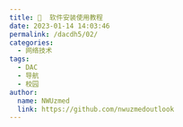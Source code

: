 ```yaml
---
title: 💽  软件安装使用教程
date: 2023-01-14 14:03:46
permalink: /dacdh5/02/
categories: 
  - 网络技术
tags: 
  - DAC
  - 导航
  - 校园
author: 
  name: NWUzmed
  link: https://github.com/nwuzmedoutlook
---
```


<ClientOnly>
  <Card :cardData="cardData0" :cardListSize=4 carTitlColor="#000" carHoverColor="#000" />
</ClientOnly>

<script>
export default {
  data() {
    return {
      cardData0: [
{id: "0", cardSrc: "https://mp.weixin.qq.com/s?__biz=Mzk0NjE4NDY4NQ==&amp;mid=2247484204&amp;idx=1&amp;sn=1a54afb04c77590e0886696baf0bd3f1&amp;chksm=c30b4baef47cc2b8918b036e9eadf463bb46d7eb9fd78f2594532d13f698508574ca7d124f36&amp;mpshare=1&amp;scene=23&amp;srcid=0209Y4ORVSvjUoqkVVXSQLhr&amp;sharer_sharetime=1612871747117&amp;sharer_shareid=4bd6ca1811ddbfed9a53195955832634#rd", cardImgSrc: "https://api.xinac.net/icon/?url=https://mp.weixin.qq.com/s?__biz=Mzk0NjE4NDY4NQ==&amp;mid=2247484204&amp;idx=1&amp;sn=1a54afb04c77590e0886696baf0bd3f1&amp;chksm=c30b4baef47cc2b8918b036e9eadf463bb46d7eb9fd78f2594532d13f698508574ca7d124f36&amp;mpshare=1&amp;scene=23&amp;srcid=0209Y4ORVSvjUoqkVVXSQLhr&amp;sharer_sharetime=1612871747117&amp;sharer_shareid=4bd6ca1811ddbfed9a53195955832634#rd", cardName: "N多博士科研软件视频目录", cardContent: "科研软件的视频或文本教程",},
{cardSrc: "https://mp.weixin.qq.com/s?__biz=MzAwMjgwMTY5Mg==&amp;mid=502711336&amp;idx=1&amp;sn=ef39596e287c0a813fe2620b4ae98874&amp;chksm=02c68d5b35b1044d1a8b035d067e533f12fc47543de2408f5fade22b1da78e6e24105dc04e99&amp;mpshare=1&amp;scene=23&amp;srcid=041083LVNifAUvq8wcOM1nGA&amp;sharer_sharetime=1618060068918&amp;sharer_shareid=4bd6ca1811ddbfed9a53195955832634#rd", cardImgSrc: "https://api.xinac.net/icon/?url=https://mp.weixin.qq.com/s?__biz=MzAwMjgwMTY5Mg==&amp;mid=502711336&amp;idx=1&amp;sn=ef39596e287c0a813fe2620b4ae98874&amp;chksm=02c68d5b35b1044d1a8b035d067e533f12fc47543de2408f5fade22b1da78e6e24105dc04e99&amp;mpshare=1&amp;scene=23&amp;srcid=041083LVNifAUvq8wcOM1nGA&amp;sharer_sharetime=1618060068918&amp;sharer_shareid=4bd6ca1811ddbfed9a53195955832634#rd", cardName: "科研sci绘图", cardContent: "科研绘图教程",},
{cardSrc: "https://mp.weixin.qq.com/s?__biz=MzU5NjA2NDY4NA==&amp;mid=2247502343&amp;idx=1&amp;sn=ebf37773beb111c8dc0d527221f6e09d&amp;chksm=fe6aeac4c91d63d24a97abeeeab678aa8c16c1511855ab032ae190835b12c2efedcbaadc81cc&amp;mpshare=1&amp;scene=23&amp;srcid=0530c81Gx0ZCfgAWbXPvrgSg&amp;sharer_sharetime=1622371550247&amp;sharer_shareid=4bd6ca1811ddbfed9a53195955832634#rd", cardImgSrc: "https://api.xinac.net/icon/?url=https://mp.weixin.qq.com/s?__biz=MzU5NjA2NDY4NA==&amp;mid=2247502343&amp;idx=1&amp;sn=ebf37773beb111c8dc0d527221f6e09d&amp;chksm=fe6aeac4c91d63d24a97abeeeab678aa8c16c1511855ab032ae190835b12c2efedcbaadc81cc&amp;mpshare=1&amp;scene=23&amp;srcid=0530c81Gx0ZCfgAWbXPvrgSg&amp;sharer_sharetime=1622371550247&amp;sharer_shareid=4bd6ca1811ddbfed9a53195955832634#rd", cardName: "科研小哥", cardContent: "PPT科研绘图最新教程合集",},
{cardSrc: "http://oeasy.org/", cardImgSrc: "https://api.xinac.net/icon/?url=http://oeasy.org/", cardName: "oeasy", cardContent: "oeasy  教程",},
{cardSrc: "https://mp.weixin.qq.com/s?__biz=MzA4NDU3NDUzNw==&amp;mid=503533622&amp;idx=1&amp;sn=4b99ba781cc053ff5a56cdcaadce1ec2&amp;chksm=0412d81033655106260cdf80646e527ae0d49254272d92def16a64611c5085dfe1467c1c1958&amp;mpshare=1&amp;scene=23&amp;srcid=0217LwtA7a5EsaJGkhu6tq35&amp;sharer_sharetime=1613535849416&amp;sharer_shareid=4bd6ca1811ddbfed9a53195955832634#rd", cardImgSrc: "https://api.xinac.net/icon/?url=https://mp.weixin.qq.com/s?__biz=MzA4NDU3NDUzNw==&amp;mid=503533622&amp;idx=1&amp;sn=4b99ba781cc053ff5a56cdcaadce1ec2&amp;chksm=0412d81033655106260cdf80646e527ae0d49254272d92def16a64611c5085dfe1467c1c1958&amp;mpshare=1&amp;scene=23&amp;srcid=0217LwtA7a5EsaJGkhu6tq35&amp;sharer_sharetime=1613535849416&amp;sharer_shareid=4bd6ca1811ddbfed9a53195955832634#rd", cardName: "电脑学习", cardContent: "视频教程、电子书",},
{cardSrc: "https://www.doyoudo.com/free", cardImgSrc: "https://api.xinac.net/icon/?url=https://www.doyoudo.com/free", cardName: "doyoudo", cardContent: "do what you love and master it!",},
{cardSrc: "http://www.3dmax8.com/3dmax/", cardImgSrc: "https://api.xinac.net/icon/?url=http://www.3dmax8.com/3dmax/", cardName: "3dmax吧设计网", cardContent: "3dmax教程下载模型网",},
{cardSrc: "https://www.cadzxw.com/", cardImgSrc: "https://api.xinac.net/icon/?url=https://www.cadzxw.com/", cardName: "CAD自学网", cardContent: "CAD视频教程,CAD软件下载,免费的设计软件教程自学网",},
{cardSrc: "http://www.jxage.com/", cardImgSrc: "https://api.xinac.net/icon/?url=http://www.jxage.com/", cardName: "机械时代网", cardContent: "Proe教程,Proe破解安装,SolidWorks教程,solidworks安装",},
{cardSrc: "https://www.swbbsc.com/", cardImgSrc: "https://api.xinac.net/icon/?url=https://www.swbbsc.com/", cardName: "SolidWorks机械工程师网", cardContent: "最大的SolidWorks学习平台",},
{cardSrc: "http://fans.solidworks.com.cn/", cardImgSrc: "https://api.xinac.net/icon/?url=http://fans.solidworks.com.cn/", cardName: "SOLIDWORKS官方论坛", cardContent: "最专业3D CAD技术交流社区、SOLIDWORKS论坛",},
{cardSrc: "https://www.edumails.cn/", cardImgSrc: "https://api.xinac.net/icon/?url=https://www.edumails.cn/", cardName: "EDU教育网邮箱官方资讯平台", cardContent: "EDU教育网邮箱注册申请",},
      ],
    };
  },
};
</script>

